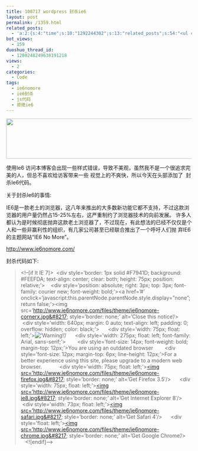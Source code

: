 ```yaml
---
title: 100717 wordpress 封杀ie6
layout: post
permalink: /1359.html
related_posts:
  - 'a:2:{s:4:"time";s:10:"1292244302";s:13:"related_posts";s:54:"<ul class="related_post"><li>No Related Post</li></ul>";}'
bot_views:
  - 159
duoshuo_thread_id:
  - 1280248249638191218
views:
  - 2
categories:
  - Code
tags:
  - ie6nomore
  - ie6封杀
  - js代码
  - 拒绝ie6
---
```

[<img class="aligncenter size-full wp-image-1360" title="ie6nomore" src="http://www.80aj.com/wp-content/uploads/2010/07/ie6nomore.jpg" alt="" width="637" height="109" />][1]

使用Ie6 访问本博客会出现一些样式错误，导致不美观，虽然我不是一个很追求完美的人，但总不喜欢给访客带来一些 视觉上的不爽快，所以今天在头部添加了  封杀Ie6代码。

关于封杀Ie6的事情:

IE6是一款老土的浏览器，这八年来推出的大多数新功能它都不支持，不过这款浏览器的用户量仍然占15-25%左右，这严重制约了浏览器技术的向前发展。 许多人都认为是时候彻底抛弃这款老土浏览器了，不过现在，有此想法的已经不仅仅是个人和一些非赢利性的组织，有几家公司甚至已经联合推出了一个呼吁人们抛 弃IE6的主题网站“IE6 No More”。

<http://www.ie6nomore.com/>

封杀代码如下:

> <!&#8211;[if lt IE 7]>  <div style=&#8217;border: 1px solid #F7941D; background: #FEEFDA; text-align: center; clear: both; height: 75px; position: relative;&#8217;>    <div style=&#8217;position: absolute; right: 3px; top: 3px; font-family: courier new; font-weight: bold;&#8217;><a href=&#8217;#&#8217; onclick=&#8217;javascript:this.parentNode.parentNode.style.display=&#8221;none&#8221;; return false;&#8217;><img src=&#8217;http://www.ie6nomore.com/files/theme/ie6nomore-cornerx.jpg&#8217; style=&#8217;border: none;&#8217; alt=&#8217;Close this notice&#8217;/></a></div>    <div style=&#8217;width: 640px; margin: 0 auto; text-align: left; padding: 0; overflow: hidden; color: black;&#8217;>      <div style=&#8217;width: 75px; float: left;&#8217;><img src=&#8217;http://www.ie6nomore.com/files/theme/ie6nomore-warning.jpg&#8217; alt=&#8217;Warning!&#8217;/></div>      <div style=&#8217;width: 275px; float: left; font-family: Arial, sans-serif;&#8217;>        <div style=&#8217;font-size: 14px; font-weight: bold; margin-top: 12px;&#8217;>You are using an outdated browser</div>        <div style=&#8217;font-size: 12px; margin-top: 6px; line-height: 12px;&#8217;>For a better experience using this site, please upgrade to a modern web browser.</div>      </div>      <div style=&#8217;width: 75px; float: left;&#8217;><a href=&#8217;http://www.firefox.com&#8217; target=&#8217;\_blank&#8217;><img src=&#8217;http://www.ie6nomore.com/files/theme/ie6nomore-firefox.jpg&#8217; style=&#8217;border: none;&#8217; alt=&#8217;Get Firefox 3.5&#8242;/></a></div>      <div style=&#8217;width: 75px; float: left;&#8217;><a href=&#8217;http://www.browserforthebetter.com/download.html&#8217; target=&#8217;\_blank&#8217;><img src=&#8217;http://www.ie6nomore.com/files/theme/ie6nomore-ie8.jpg&#8217; style=&#8217;border: none;&#8217; alt=&#8217;Get Internet Explorer 8&#8242;/></a></div>      <div style=&#8217;width: 73px; float: left;&#8217;><a href=&#8217;http://www.apple.com/safari/download/&#8217; target=&#8217;\_blank&#8217;><img src=&#8217;http://www.ie6nomore.com/files/theme/ie6nomore-safari.jpg&#8217; style=&#8217;border: none;&#8217; alt=&#8217;Get Safari 4&#8242;/></a></div>      <div style=&#8217;float: left;&#8217;><a href=&#8217;http://www.google.com/chrome&#8217; target=&#8217;\_blank&#8217;><img src=&#8217;http://www.ie6nomore.com/files/theme/ie6nomore-chrome.jpg&#8217; style=&#8217;border: none;&#8217; alt=&#8217;Get Google Chrome&#8217;/></a></div>    </div>  </div>  <![endif]&#8211;>

 [1]: http://www.80aj.com/wp-content/uploads/2010/07/ie6nomore.jpg
